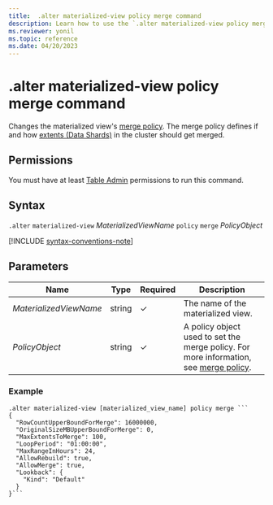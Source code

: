 ```yaml
---
title:  .alter materialized-view policy merge command
description: Learn how to use the `.alter materialized-view policy merge` command to change the materialized view's merge policy. 
ms.reviewer: yonil
ms.topic: reference
ms.date: 04/20/2023
---
```

# .alter materialized-view policy merge command

Changes the materialized view's [merge policy](mergepolicy.md). The merge policy defines if and how [extents (Data Shards)](../management/extents-overview.md) in the cluster should get merged.

## Permissions

You must have at least [Table Admin](access-control/role-based-access-control.md) permissions to run this command.

## Syntax

`.alter` `materialized-view` *MaterializedViewName* `policy` `merge` *PolicyObject*

[!INCLUDE [syntax-conventions-note](../../includes/syntax-conventions-note.md)]

## Parameters

|Name|Type|Required|Description|
|--|--|--|--|
|*MaterializedViewName*|string|&check;| The name of the materialized view.|
|*PolicyObject*|string|&check;| A policy object used to set the merge policy. For more information, see  [merge policy](mergepolicy.md).|

### Example

```kusto
.alter materialized-view [materialized_view_name] policy merge ```
{
  "RowCountUpperBoundForMerge": 16000000,
  "OriginalSizeMBUpperBoundForMerge": 0,
  "MaxExtentsToMerge": 100,
  "LoopPeriod": "01:00:00",
  "MaxRangeInHours": 24,
  "AllowRebuild": true,
  "AllowMerge": true,
  "Lookback": {
    "Kind": "Default"
  }
}```
```
